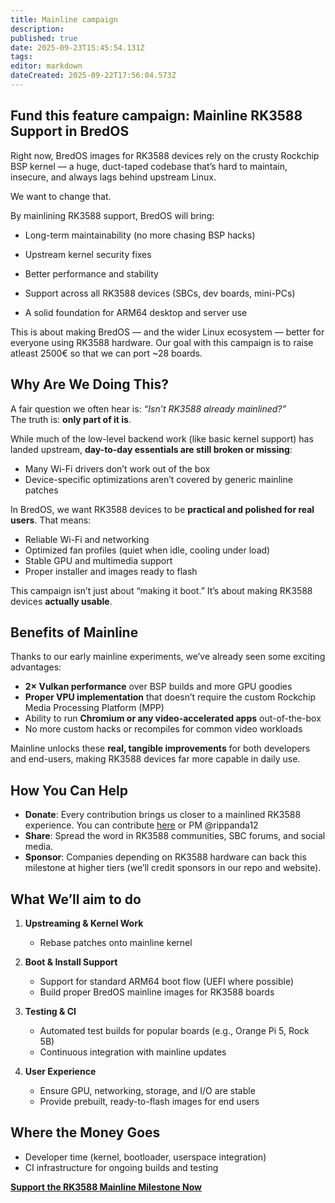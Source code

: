 ```yaml
---
title: Mainline campaign
description: 
published: true
date: 2025-09-23T15:45:54.131Z
tags: 
editor: markdown
dateCreated: 2025-09-22T17:56:04.573Z
---
```


## Fund this feature campaign: Mainline RK3588 Support in BredOS

Right now, BredOS images for RK3588 devices rely on the crusty Rockchip BSP kernel — a huge, duct-taped codebase that’s hard to maintain, insecure, and always lags behind upstream Linux.

We want to change that.

By mainlining RK3588 support, BredOS will bring:

- Long-term maintainability (no more chasing BSP hacks)

- Upstream kernel security fixes

- Better performance and stability

- Support across all RK3588 devices (SBCs, dev boards, mini-PCs)

- A solid foundation for ARM64 desktop and server use

This is about making BredOS — and the wider Linux ecosystem — better for everyone using RK3588 hardware.
Our goal with this campaign is to raise atleast 2500€ so that we can port ~28 boards.

## Why Are We Doing This?
A fair question we often hear is: *“Isn’t RK3588 already mainlined?”*  
The truth is: **only part of it is**.  

While much of the low-level backend work (like basic kernel support) has landed upstream, **day-to-day essentials are still broken or missing**:  
- Many Wi-Fi drivers don’t work out of the box  
- Device-specific optimizations aren’t covered by generic mainline patches  

In BredOS, we want RK3588 devices to be **practical and polished for real users**. That means:  
- Reliable Wi-Fi and networking  
- Optimized fan profiles (quiet when idle, cooling under load)  
- Stable GPU and multimedia support  
- Proper installer and images ready to flash  

This campaign isn’t just about “making it boot.” It’s about making RK3588 devices **actually usable**.

## Benefits of Mainline
Thanks to our early mainline experiments, we’ve already seen some exciting advantages:  
- **2× Vulkan performance** over BSP builds and more GPU goodies
- **Proper VPU implementation** that doesn’t require the custom Rockchip Media Processing Platform (MPP)
- Ability to run **Chromium or any video-accelerated apps** out-of-the-box  
- No more custom hacks or recompiles for common video workloads  

Mainline unlocks these **real, tangible improvements** for both developers and end-users, making RK3588 devices far more capable in daily use.



## How You Can Help
- **Donate**: Every contribution brings us closer to a mainlined RK3588 experience. You can contribute [here](https://ko-fi.com/Z8Z3I4J0P) or PM @rippanda12
- **Share**: Spread the word in RK3588 communities, SBC forums, and social media.  
- **Sponsor**: Companies depending on RK3588 hardware can back this milestone at higher tiers (we’ll credit sponsors in our repo and website).  


##  What We’ll aim to do
1. **Upstreaming & Kernel Work**
   - Rebase patches onto mainline kernel  

2. **Boot & Install Support**
   - Support for standard ARM64 boot flow (UEFI where possible)  
   - Build proper BredOS mainline images for RK3588 boards  

3. **Testing & CI**
   - Automated test builds for popular boards (e.g., Orange Pi 5, Rock 5B)  
   - Continuous integration with mainline updates  

4. **User Experience**
   - Ensure GPU, networking, storage, and I/O are stable  
   - Provide prebuilt, ready-to-flash images for end users 
   

## Where the Money Goes
- Developer time (kernel, bootloader, userspace integration)
- CI infrastructure for ongoing builds and testing  



**[Support the RK3588 Mainline Milestone Now](https://ko-fi.com/Z8Z3I4J0P)**
